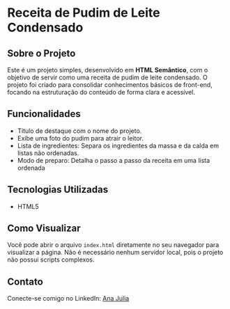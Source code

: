 # Receita de Pudim de Leite Condensado

## Sobre o Projeto
Este é um projeto simples, desenvolvido em **HTML Semântico**, com o objetivo de servir como uma receita de pudim de leite condensado. O projeto foi criado para consolidar conhecimentos básicos de front-end, focando na estruturação do conteúdo de forma clara e acessível.
## Funcionalidades
*   Título de destaque com o nome do projeto.
*   Exibe uma foto do pudim para atrair o leitor.
*   Lista de ingredientes: Separa os ingredientes da massa e da calda em listas não ordenadas.
*   Modo de preparo: Detalha o passo a passo da receita em uma lista ordenada

## Tecnologias Utilizadas
*   HTML5

## Como Visualizar
Você pode abrir o arquivo `index.html` diretamente no seu navegador para visualizar a página. Não é necessário nenhum servidor local, pois o projeto não possui scripts complexos.

## Contato
Conecte-se comigo no LinkedIn:
[Ana Julia](https://www.linkedin.com/in/ajtp)
